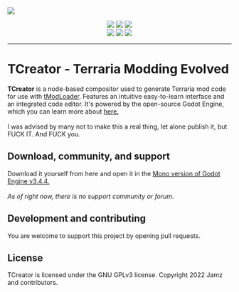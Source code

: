 <img align="center" src="https://i.imgur.com/ZOuGUJi.png">
<p align="center">
  <img src="https://forthebadge.com/images/badges/made-with-c-sharp.svg"> <img src="https://forthebadge.com/images/badges/0-percent-optimized.svg"> <img src="https://forthebadge.com/images/badges/fuck-it-ship-it.svg"><br>
  <img src="https://forthebadge.com/images/badges/open-source.svg"> <img src="https://forthebadge.com/images/badges/uses-git.svg"> <img src="https://forthebadge.com/images/badges/powered-by-black-magic.svg">
</p>

----

<h1>TCreator - Terraria Modding Evolved</h1>
<b>TCreator</b> is a node-based compositor used to generate Terraria mod code for use with <a href="https://github.com/tModLoader/tModLoader">tModLoader</a>. Features an intuitive easy-to-learn interface and an integrated code editor. It's powered by the open-source Godot Engine, which you can learn more about <a href="https://godotengine.org">here.</a><br><br>
I was advised by many not to make this a real thing, let alone publish it, but FUCK IT. And FUCK you.

<h2>Download, community, and support</h2>
Download it yourself from here and open it in the <a href="https://downloads.tuxfamily.org/godotengine/3.4.4/mono/Godot_v3.4.4-stable_mono_win64.zip">Mono version of Godot Engine v3.4.4.</a><br><br>
<i>As of right now, there is no support community or forum.</i>

<h2>Development and contributing</h2>
<p>You are welcome to support this project by opening pull requests.</p>

<h2>License</h2>
<p>TCreator is licensed under the GNU GPLv3 license. Copyright 2022 Jamz and contributors.</p>

